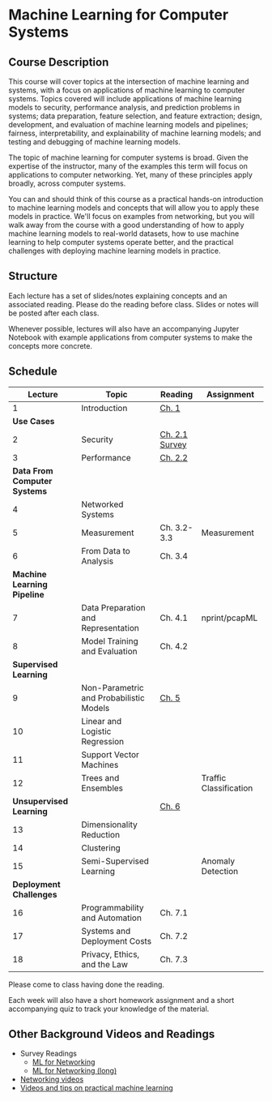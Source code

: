 # Machine Learning for Computer Systems

## Course Description

This course will cover topics at the intersection of machine learning and
systems, with a focus on applications of machine learning to computer systems.
Topics covered will include applications of machine learning models to
security, performance analysis, and prediction problems in systems; data
preparation, feature selection, and feature extraction; design, development,
and evaluation of machine learning models and pipelines; fairness,
interpretability, and explainability of machine learning models; and testing
and debugging of machine learning models.

The topic of machine learning for computer systems is broad. Given the
expertise of the instructor, many of the examples this term will focus on
applications to computer networking. Yet, many of these principles apply
broadly, across computer systems.

You can and should think of this course as a practical hands-on introduction
to machine learning models and concepts that will allow you to apply these
models in practice. We'll focus on examples from networking, but you will walk
away from the course with a good understanding of how to apply machine
learning models to real-world datasets, how to use machine learning to help
computer systems operate better, and the practical challenges with deploying
machine learning models in practice.

## Structure

Each lecture has a set of slides/notes explaining concepts and an associated
reading. Please do the reading before class. Slides or notes will be posted
after each class.

Whenever possible, lectures will also have an accompanying Jupyter Notebook
with example applications from computer systems to make the concepts more
concrete.

## Schedule 

| Lecture                            | Topic                                   | Reading                                                                                                                                 | Assignment             |
| ---------------------------------- | -------------------------------------   | -----------------------------                                                                                                           | ----------             |
| 1                                  | Introduction                            | [Ch. 1](book/text/intro.html)                                                                                                           |                        |
| **Use Cases**                      |                                         |                                                                                                                                         |                        |
| 2                                  | Security                                | [Ch. 2.1](book/text/motivation.html#applications-to-security)<br>[Survey](https://ieeexplore.ieee.org/stamp/stamp.jsp?arnumber=8121867) |                        |
| 3                                  | Performance                             | [Ch. 2.2](book/text/motivation.html#applications-to-performance)                                                                        |                        |
| **Data From Computer Systems**     |                                         |                                                                                                                                         |                        |
| 4                                  | Networked Systems                       |                                                                                                                                         |                        |
| 5                                  | Measurement                             | Ch. 3.2-3.3                                                                                                                             | Measurement            |
| 6                                  | From Data to Analysis                   | Ch. 3.4                                                                                                                                 |                        |
| **Machine Learning Pipeline**      |                                         |                                                                                                                                         |                        |
| 7                                  | Data Preparation and Representation     | Ch. 4.1                                                                                                                                 | nprint/pcapML          |
| 8                                  | Model Training and Evaluation           | Ch. 4.2                                                                                                                                 |                        |
| **Supervised Learning**            |                                         |                                                                                                                                         |                        |
| 9                                  | Non-Parametric and Probabilistic Models | [Ch. 5](book/text/supervised.html)                                                                                                      |                        |
| 10                                 | Linear and Logistic Regression          |                                                                                                                                         |                        |
| 11                                 | Support Vector Machines                 |                                                                                                                                         |                        |
| 12                                 | Trees and Ensembles                     |                                                                                                                                         | Traffic Classification |
| **Unsupervised Learning**          |                                         | [Ch. 6](book/text/unsupervised.html)                                                                                                    |                        |
| 13                                 | Dimensionality Reduction                |                                                                                                                                         |                        |
| 14                                 | Clustering                              |                                                                                                                                         |                        |
| 15                                 | Semi-Supervised Learning                |                                                                                                                                         | Anomaly Detection      |
| **Deployment Challenges**          |                                         |                                                                                                                                         |                        |
| 16                                 | Programmability and Automation          | Ch. 7.1                                                                                                                                 |                        |
| 17                                 | Systems and Deployment Costs            | Ch. 7.2                                                                                                                                 |                        |
| 18                                 | Privacy, Ethics, and the Law            | Ch. 7.3                                                                                                                                 |                        |

Please come to class having done the reading. 

Each week will also have a short homework assignment and a short accompanying
quiz to track your knowledge of the material.

## Other Background Videos and Readings

* Survey Readings
    * [ML for Networking](https://ieeexplore.ieee.org/stamp/stamp.jsp?arnumber=8121867&tag=1) 
    * [ML for Networking (long)](https://jisajournal.springeropen.com/counter/pdf/10.1186/s13174-018-0087-2.pdf)
* [Networking videos](https://www.youtube.com/playlist?list=PLpherdrLyny-zJw95jcE-uJkcsIAG1MEn)
* [Videos and tips on practical machine learning](ml.md)



